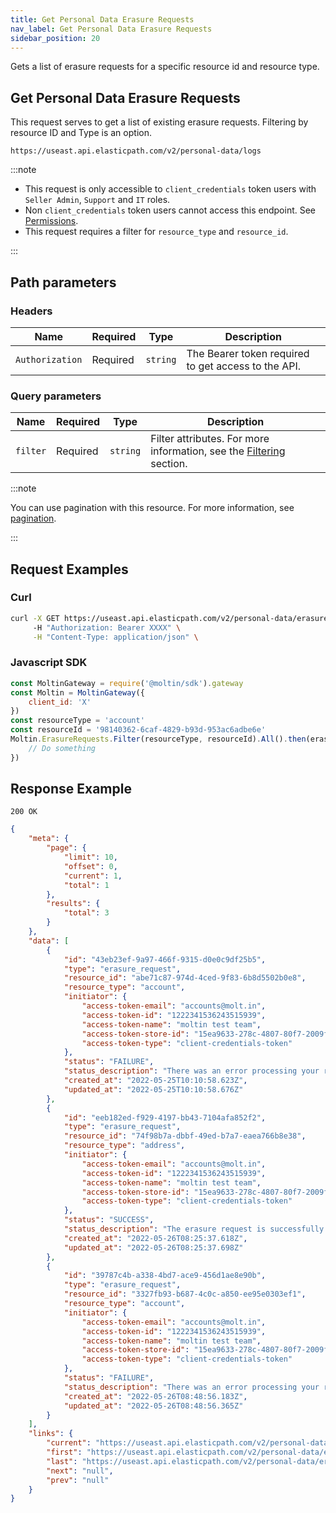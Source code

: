 ```yaml
---
title: Get Personal Data Erasure Requests
nav_label: Get Personal Data Erasure Requests
sidebar_position: 20
---
```


Gets a list of erasure requests for a specific resource id and resource type.

## Get Personal Data Erasure Requests

This request serves to get a list of existing erasure requests. Filtering by resource ID and Type is an option.

```http
https://useast.api.elasticpath.com/v2/personal-data/logs
```

:::note

* This request is only accessible to `client_credentials` token users with `Seller Admin`, `Support` and `IT` roles.
* Non `client_credentials` token users cannot access this endpoint. See [Permissions](/docs/commerce-cloud/authentication/Tokens/permissions).
* This request requires a filter for `resource_type` and `resource_id`.

:::

## Path parameters

### Headers

| Name | Required | Type | Description                                         |
| --- | --- | --- |-----------------------------------------------------|
| `Authorization` | Required | `string` | The Bearer token required to get access to the API. |

### Query parameters

| Name | Required | Type | Description |
| --- | --- | --- | --- |
| `filter` | Required | `string` | Filter attributes. For more information, see the [Filtering](/docs/commerce-cloud/personal-data/personal-data-logs-api/personal-data-logs-api-overview#filtering) section. |

:::note

You can use pagination with this resource. For more information, see [pagination](/docs/commerce-cloud/api-overview/pagination).

:::

## Request Examples

### Curl

```bash
curl -X GET https://useast.api.elasticpath.com/v2/personal-data/erasure-requests?filter=eq(resource_type,account_member):eq(resource_id,00000000-0000-1000-8000-000f00000300) \
     -H "Authorization: Bearer XXXX" \
     -H "Content-Type: application/json" \
```


### Javascript SDK

```javascript
const MoltinGateway = require('@moltin/sdk').gateway
const Moltin = MoltinGateway({
    client_id: 'X'
})
const resourceType = 'account'
const resourceId = '98140362-6caf-4829-b93d-953ac6adbe6e'
Moltin.ErasureRequests.Filter(resourceType, resourceId).All().then(erasureRequestsPage => {
    // Do something
})
```


## Response Example

`200 OK`

```json
{
    "meta": {
        "page": {
            "limit": 10,
            "offset": 0,
            "current": 1,
            "total": 1
        },
        "results": {
            "total": 3
        }
    },
    "data": [
        {
            "id": "43eb23ef-9a97-466f-9315-d0e0c9df25b5",
            "type": "erasure_request",
            "resource_id": "abe71c87-974d-4ced-9f83-6b8d5502b0e8",
            "resource_type": "account",
            "initiator": {
                "access-token-email": "accounts@molt.in",
                "access-token-id": "1222341536243515939",
                "access-token-name": "moltin test team",
                "access-token-store-id": "15ea9633-278c-4807-80f7-2009fed63c7e",
                "access-token-type": "client-credentials-token"
            },
            "status": "FAILURE",
            "status_description": "There was an error processing your request, you can retry it or report it using the id",
            "created_at": "2022-05-25T10:10:58.623Z",
            "updated_at": "2022-05-25T10:10:58.676Z"
        },
        {
            "id": "eeb182ed-f929-4197-bb43-7104afa852f2",
            "type": "erasure_request",
            "resource_id": "74f98b7a-dbbf-49ed-b7a7-eaea766b8e38",
            "resource_type": "address",
            "initiator": {
                "access-token-email": "accounts@molt.in",
                "access-token-id": "1222341536243515939",
                "access-token-name": "moltin test team",
                "access-token-store-id": "15ea9633-278c-4807-80f7-2009fed63c7e",
                "access-token-type": "client-credentials-token"
            },
            "status": "SUCCESS",
            "status_description": "The erasure request is successfully processed",
            "created_at": "2022-05-26T08:25:37.618Z",
            "updated_at": "2022-05-26T08:25:37.698Z"
        },
        {
            "id": "39787c4b-a338-4bd7-ace9-456d1ae8e90b",
            "type": "erasure_request",
            "resource_id": "3327fb93-b687-4c0c-a850-ee95e0303ef1",
            "resource_type": "account",
            "initiator": {
                "access-token-email": "accounts@molt.in",
                "access-token-id": "1222341536243515939",
                "access-token-name": "moltin test team",
                "access-token-store-id": "15ea9633-278c-4807-80f7-2009fed63c7e",
                "access-token-type": "client-credentials-token"
            },
            "status": "FAILURE",
            "status_description": "There was an error processing your request, you can retry it or report it using the id",
            "created_at": "2022-05-26T08:48:56.183Z",
            "updated_at": "2022-05-26T08:48:56.365Z"
        }
    ],
    "links": {
        "current": "https://useast.api.elasticpath.com/v2/personal-data/erasure-requests?filter=eq(resource_type,account_member):eq(resource_id,00000000-0000-1000-8000-000f00000300)&page[offset]=0&page[limit]=10",
        "first": "https://useast.api.elasticpath.com/v2/personal-data/erasure-requests?filter=eq(resource_type,account_member):eq(resource_id,00000000-0000-1000-8000-000f00000300)&page[offset]=0&page[limit]=10",
        "last": "https://useast.api.elasticpath.com/v2/personal-data/erasure-requests?filter=eq(resource_type,account_member):eq(resource_id,00000000-0000-1000-8000-000f00000300)&page[offset]=0&page[limit]=10",
        "next": "null",
        "prev": "null"
    }
}
```
